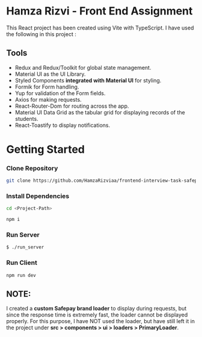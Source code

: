 # Hamza Rizvi - Front End Assignment

This React project has been created using Vite with TypeScript. I have used the following in this project :

## Tools

- Redux and Redux/Toolkit for global state management.
- Material UI as the UI Library.
- Styled Components **integrated with Material UI** for styling.
- Formik for Form handling.
- Yup for validation of the Form fields.
- Axios for making requests.
- React-Router-Dom for routing across the app.
- Material UI Data Grid as the tabular grid for displaying records of the students.
- React-Toastify to display notifications.

# Getting Started

### Clone Repository

```bash
git clone https://github.com/HamzaRizviaa/frontend-interview-task-safepay.git

```

### Install Dependencies

```bash
cd <Project-Path>

npm i

```

### Run Server

```bash
$ ./run_server

```

### Run Client

```bash
npm run dev
```

## NOTE:

I created a **custom Safepay brand loader** to display during requests, but since the response time is extremely fast, the loader cannot be displayed properly. For this purpose, I have NOT used the loader, but have still left it in the project under **src > components > ui > loaders > PrimaryLoader**.
